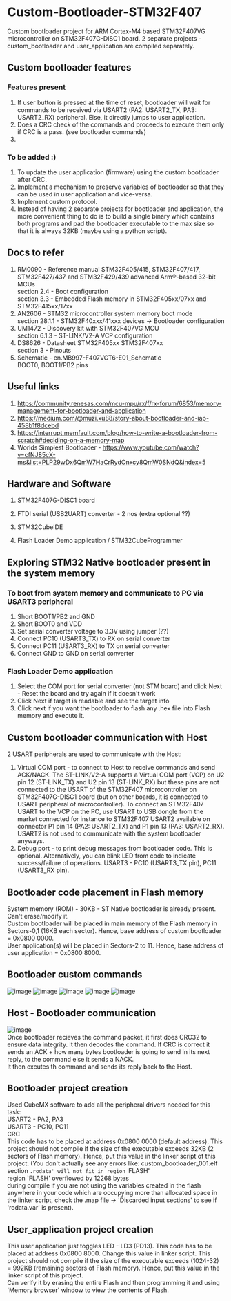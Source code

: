 # Custom-Bootloader-STM32F407
Custom bootloader project for ARM Cortex-M4 based STM32F407VG microcontroller on STM32F407G-DISC1 board. 2 separate projects - custom_bootloader and user_application are compiled separately. 

## Custom bootloader features
### Features present
1. If user button is pressed at the time of reset, bootloader will wait for commands to be received via USART2 (PA2: USART2_TX, PA3: USART2_RX) peripheral. Else, it directly jumps to user application.
2. Does a CRC check of the commands and proceeds to execute them only if CRC is a pass. (see bootloader commands)
3. 

### To be added :)
1. To update the user application (firmware) using the custom bootloader after CRC.
2. Implement a mechanism to preserve variables of bootloader so that they can be used in user application and vice-versa.
3. Implement custom protocol.
4. Instead of having 2 separate projects for bootloader and application, the more convenient thing to do is to build a single binary which contains both programs and pad the bootloader executable to the max size so that it is always 32KB (maybe using a python script).

## Docs to refer
1. RM0090 - Reference manual STM32F405/415, STM32F407/417, STM32F427/437 and STM32F429/439 advanced Arm®-based 32-bit MCUs  
   section 2.4 - Boot configuration  
   section 3.3 - Embedded Flash memory in STM32F405xx/07xx and STM32F415xx/17xx
3. AN2606 - STM32 microcontroller system memory boot mode  
   section 28.1.1 - STM32F40xxx/41xxx devices -> Bootloader configuration
4. UM1472 - Discovery kit with STM32F407VG MCU  
   section 6.1.3 - ST-LINK/V2-A VCP configuration
5. DS8626 - Datasheet STM32F405xx STM32F407xx  
   section 3 - Pinouts
6. Schematic - en.MB997-F407VGT6-E01_Schematic  
   BOOT0, BOOT1/PB2 pins
   
## Useful links
1. https://community.renesas.com/mcu-mpu/rx/f/rx-forum/6853/memory-management-for-bootloader-and-application
2. https://medium.com/@muzi.xu88/story-about-bootloader-and-iap-458b1f8dcebd
3. https://interrupt.memfault.com/blog/how-to-write-a-bootloader-from-scratch#deciding-on-a-memory-map
4. Worlds Simplest Bootloader - https://www.youtube.com/watch?v=cfNJ85cX-ms&list=PLP29wDx6QmW7HaCrRydOnxcy8QmW0SNdQ&index=5

## Hardware and Software
1. STM32F407G-DISC1 board
2. FTDI serial (USB2UART) converter - 2 nos (extra optional ??)
 
1. STM32CubeIDE
2. Flash Loader Demo application / STM32CubeProgrammer



## Exploring STM32 Native bootloader present in the system memory
### To boot from system memory and communicate to PC via USART3 peripheral
1. Short BOOT1/PB2 and GND
2. Short BOOT0 and VDD
3. Set serial converter voltage to 3.3V using jumper (??)
4. Connect PC10 (USART3_TX) to RX on serial converter
5. Connect PC11 (USART3_RX) to TX on serial converter
6. Connect GND to GND on serial converter

### Flash Loader Demo application
1. Select the COM port for serial converter (not STM board) and click Next - Reset the board and try again if it doesn't work
2. Click Next if target is readable and see the target info
3. Click next if you want the bootloader to flash any .hex file into Flash memory and execute it.



## Custom bootloader communication with Host
2 USART peripherals are used to communicate with the Host:
1. Virtual COM port - to connect to Host to receive commands and send ACK/NACK.
   The ST-LINK/V2-A supports a Virtual COM port (VCP) on U2 pin 12 (ST-LINK_TX) and U2 pin 13 (ST-LINK_RX) but these pins are not connected to the USART of the STM32F407 microcontroller on STM32F407G-DISC1 board (but on other boards, it is connected to USART peripheral of microcontroller). To connect an STM32F407 USART to the VCP on the PC, use USART to USB dongle from the market connected for instance to STM32F407 USART2 available on connector P1 pin 14 (PA2: USART2_TX) and P1 pin 13 (PA3: USART2_RX).  
   USART2 is not used to communicate with the system bootloader anyways.  
2. Debug port - to print debug messages from bootloader code. This is optional. Alternatively, you can blink LED from code to indicate success/failure of operations. USART3 - PC10 (USART3_TX pin), PC11 (USART3_RX pin).



## Bootloader code placement in Flash memory
System memory (ROM) - 30KB - ST Native bootloader is already present. Can't erase/modify it.  
Custom bootloader will be placed in main memory of the Flash memory in Sectors-0,1 (16KB each sector). Hence, base address of custom bootloader = 0x0800 0000.   
User application(s) will be placed in Sectors-2 to 11. Hence, base address of user application = 0x0800 8000.



## Bootloader custom commands
![image](https://github.com/saikrishna-git1/Custom-Bootloader-STM32F407/assets/29352891/a847e722-4f6b-4735-b459-a30257f2b68e)
![image](https://github.com/saikrishna-git1/Custom-Bootloader-STM32F407/assets/29352891/276b28b3-a2d4-4768-b091-2c1bd9431e41)
![image](https://github.com/saikrishna-git1/Custom-Bootloader-STM32F407/assets/29352891/3b249c60-534c-4f2a-9e8e-7a8a0c6c2807)
![image](https://github.com/saikrishna-git1/Custom-Bootloader-STM32F407/assets/29352891/42c149ec-98b3-48d6-800e-05f446e97ba6)
![image](https://github.com/saikrishna-git1/Custom-Bootloader-STM32F407/assets/29352891/11d556b0-a7f1-46d7-8958-ebee1d135ff2)



## Host - Bootloader communication
![image](https://github.com/saikrishna-git1/Custom-Bootloader-STM32F407/assets/29352891/52f74b02-c801-443d-9886-791adf7c4722)  
Once bootloader recieves the command packet, it first does CRC32 to ensure data integrity. It then decodes the command. If CRC is correct it sends an ACK + how many bytes bootloader is going to send in its next reply, to the command else it sends a NACK.  
It then excutes th command and sends its reply back to the Host.



## Bootloader project creation
Used CubeMX software to add all the peripheral drivers needed for this task:  
USART2 - PA2, PA3  
USART3 - PC10, PC11  
CRC  
This code has to be placed at address 0x0800 0000 (default address). This project should not compile if the size of the executable exceeds 32KB (2 sectors of Flash memory). Hence, put this value in the linker script of this project. (You don't actually see any errors like:  custom_bootloader_001.elf section `.rodata' will not fit in region `FLASH'  
region `FLASH' overflowed by 12268 bytes  
during compile if you are not using the variables created in the flash anywhere in your code which are occupying more than allocated space in the linker script, check the .map file -> 'Discarded input sections' to see if 'rodata.var' is present).


## User_application project creation
This user application just toggles LED - LD3 (PD13). This code has to be placed at address 0x0800 8000. Change this value in linker script. This project should not compile if the size of the executable exceeds (1024-32) = 992KB (remaining sectors of Flash memory). Hence, put this value in the linker script of this project.  
Can verify it by erasing the entire Flash and then programming it and using 'Memory browser' window to view the contents of Flash.  












